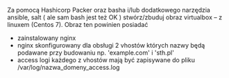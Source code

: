 Za pomocą Hashicorp Packer oraz basha i/lub dodatkowego narzędzia ansible, salt ( ale sam bash jest
też OK ) stwórz/zbuduj obraz virtualbox – z linuxem (Centos 7).
Obraz ten powinien posiadać
- zainstalowany nginx
- nginx skonfigurowany dla obsługi 2 vhostów których nazwy będą podawane przy budowaniu
np. 'example.com' i 'sth.pl'
- access logi każdego z vhostów mają być zapisywane do pliku /var/log/nazwa_domeny_access.log